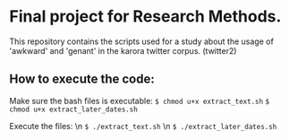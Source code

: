 # Final project for Research Methods.

This repository contains the scripts used for a study about the usage of 'awkward' and 'genant' in the karora twitter corpus. (twitter2)

## How to execute the code:

Make sure the bash files is executable:
  ```$ chmod u+x extract_text.sh```
  ```$ chmod u+x extract_later_dates.sh```

Execute the files: \n
  ```$ ./extract_text.sh``` \n
  ```$ ./extract_later_dates.sh```
  
